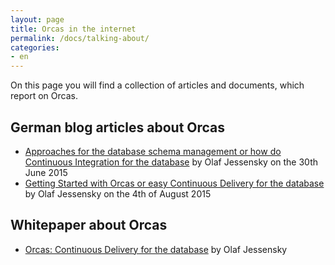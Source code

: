 ```yaml
---
layout: page
title: Orcas in the internet
permalink: /docs/talking-about/
categories: 
- en
---
```


On this page you will find a collection of articles and documents, which report on Orcas.

## German blog articles about Orcas

* [Approaches for the database schema management or how do Continuous Integration for the database](https://thecattlecrew.wordpress.com/2015/06/30/ansatze-fur-das-datenbankschema-management-oder-wie-geht-continuous-integration-fur-die-datenbank/) by Olaf Jessensky on the 30th June 2015
* [Getting Started with Orcas or easy Continuous Delivery for the database](https://thecattlecrew.wordpress.com/2015/08/04/erste-schritte-mit-orcas-oder-continuous-delivery-fuer-die-datenbank-leicht-gemacht/) by Olaf Jessensky on the 4th of August 2015

## Whitepaper about Orcas

* [Orcas: Continuous Delivery for the database](http://www.opitz-consulting.com/fileadmin/redaktion/veroeffentlichungen/whitepaper/whitepaper-orcas_sicher.pdf) by Olaf Jessensky
